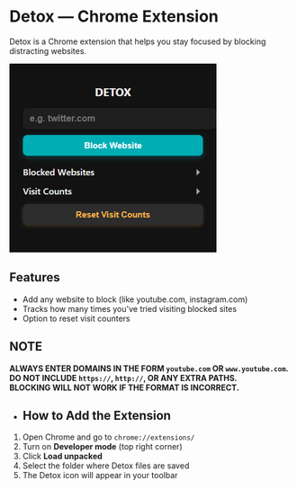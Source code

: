 # Detox — Chrome Extension 

Detox is a Chrome extension that helps you stay focused by blocking distracting websites.

![Detox Screenshot](screenshots/ss.png)

## Features

- Add any website to block (like youtube.com, instagram.com)
- Tracks how many times you've tried visiting blocked sites
- Option to reset visit counters

## NOTE

**ALWAYS ENTER DOMAINS IN THE FORM `youtube.com` OR `www.youtube.com`.  
DO NOT INCLUDE `https://`, `http://`, OR ANY EXTRA PATHS.  
BLOCKING WILL NOT WORK IF THE FORMAT IS INCORRECT.**

- ## How to Add the Extension

1. Open Chrome and go to `chrome://extensions/`
2. Turn on **Developer mode** (top right corner)
3. Click **Load unpacked**
4. Select the folder where Detox files are saved
5. The Detox icon will appear in your toolbar

